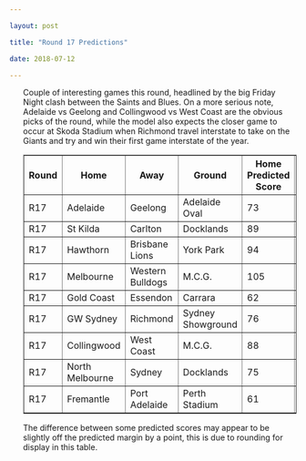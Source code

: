 ```yaml
---

layout: post

title: "Round 17 Predictions"

date: 2018-07-12

---
```

<ul class="post">

<div class="blurb">

<p>Couple of interesting games this round, headlined by the big Friday Night clash between the Saints and Blues. On a more serious note, Adelaide vs Geelong and Collingwood vs West Coast are the obvious picks of the round, while the model also expects the closer game to occur at Skoda Stadium when Richmond travel interstate to take on the Giants and try and win their first game interstate of the year.</p>


<table border="1" class="dataframe">   <thead>     <tr style="text-align: center;">       <th>Round</th>       <th>Home</th>       <th>Away</th>       <th>Ground</th>       <th>Home Predicted Score</th>       <th>Away Predicted Score</th>       <th>Predicted Margin</th>     </tr>   </thead>   <tbody>     <tr>       <td>R17</td>       <td>Adelaide</td>       <td>Geelong</td>       <td>Adelaide Oval</td>       <td>73</td>       <td>83</td>       <td>-10</td>     </tr>     <tr>       <td>R17</td>       <td>St Kilda</td>       <td>Carlton</td>       <td>Docklands</td>       <td>89</td>       <td>72</td>       <td>17</td>     </tr>     <tr>       <td>R17</td>       <td>Hawthorn</td>       <td>Brisbane Lions</td>       <td>York Park</td>       <td>94</td>       <td>74</td>       <td>20</td>     </tr>     <tr>       <td>R17</td>       <td>Melbourne</td>       <td>Western Bulldogs</td>       <td>M.C.G.</td>       <td>105</td>       <td>80</td>       <td>24</td>     </tr>     <tr>       <td>R17</td>       <td>Gold Coast</td>       <td>Essendon</td>       <td>Carrara</td>       <td>62</td>       <td>95</td>       <td>-33</td>     </tr>     <tr>       <td>R17</td>       <td>GW Sydney</td>       <td>Richmond</td>       <td>Sydney Showground</td>       <td>76</td>       <td>85</td>       <td>-9</td>     </tr>     <tr>       <td>R17</td>       <td>Collingwood</td>       <td>West Coast</td>       <td>M.C.G.</td>       <td>88</td>       <td>73</td>       <td>15</td>     </tr>     <tr>       <td>R17</td>       <td>North Melbourne</td>       <td>Sydney</td>       <td>Docklands</td>       <td>75</td>       <td>94</td>       <td>-18</td>     </tr>     <tr>       <td>R17</td>       <td>Fremantle</td>       <td>Port Adelaide</td>       <td>Perth Stadium</td>       <td>61</td>       <td>90</td>       <td>-29</td>     </tr>   </tbody> </table>

<p>The difference between some predicted scores may appear to be slightly off the predicted margin by a point, this is due to rounding for display in this table.</p>

</div><!-- /.blurb -->	

</ul>